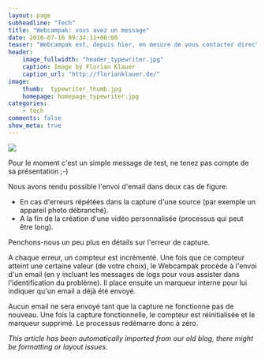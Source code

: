 ```yaml
---
layout: page
subheadline: "Tech"
title: "Webcampak: vous avez un message"
date: 2010-07-16 09:34:11+00:00
teaser: "Webcampak est, depuis hier, en mesure de vous contacter directement par email, par le biais de votre serveur SMTP préféré (gmail par exemple)."
header:
    image_fullwidth: "header_typewriter.jpg"
    caption: Image by Florian Klauer
    caption_url: "http://florianklauer.de/"
image:
    thumb:  typewriter_thumb.jpg
    homepage: homepage_typewriter.jpg
categories:
    - tech
comments: false
show_meta: true
---
```

[![](http://infracom-france.com/blog2/wp-content/uploads/2010/07/Webcampak-email-300x146.png)](http://infracom-france.com/blog2/wp-content/uploads/2010/07/Webcampak-email.png)

Pour le moment c'est un simple message de test, ne tenez pas compte de sa présentation ;-)

Nous avons rendu possible l'envoi d'email dans deux cas de figure:
  * En cas d'erreurs répétées dans la capture d'une source (par exemple un appareil photo débranché).
  * A la fin de la création d'une vidéo personnalisée (processus qui peut être long).

Penchons-nous un peu plus en détails sur l'erreur de capture.

A chaque erreur, un compteur est incrémenté. Une fois que ce compteur atteint une certaine valeur (de votre choix), le Webcampak procède à l'envoi d'un email (en y incluant les messages de logs pour vous assister dans l'identification du problème). Il place ensuite un marqueur interne pour lui indiquer qu'un email a déjà été envoyé.

Aucun email ne sera envoyé tant que la capture ne fonctionne pas de nouveau. Une fois la capture fonctionnelle, le compteur est réinitialisée et le marqueur supprimé. Le processus redémarre donc à zéro.

_This article has been automatically imported from our old blog, there might be formatting or layout issues._

